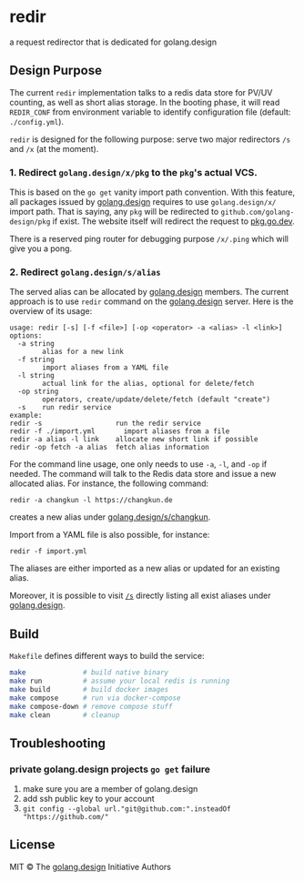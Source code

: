 # redir

a request redirector that is dedicated for golang.design

## Design Purpose

The current `redir` implementation talks to a redis data store for PV/UV counting,
as well as short alias storage. In the booting phase, it will read `REDIR_CONF`
from environment variable to identify configuration file (default: `./config.yml`).

`redir` is designed for the following purpose: serve two major
redirectors `/s` and `/x` (at the moment).

### 1. Redirect `golang.design/x/pkg` to the `pkg`'s actual VCS.

This is based on the `go get` vanity import path convention. With this
feature, all packages issued by [golang.design](https://golang.design) 
requires to use `golang.design/x/` import path.
That is saying, any `pkg` will be redirected to `github.com/golang-design/pkg`
if exist. The website itself will redirect the request to [pkg.go.dev](https://pkg.go.dev).

There is a reserved ping router for debugging purpose `/x/.ping` which will
give you a pong.

### 2. Redirect `golang.design/s/alias`

The served alias can be allocated by [golang.design](https://golang.design/) members.
The current approach is to use `redir` command on the [golang.design](https://golang.design/)
server. Here is the overview of its usage:

```
usage: redir [-s] [-f <file>] [-op <operator> -a <alias> -l <link>]
options:
  -a string
        alias for a new link
  -f string
        import aliases from a YAML file
  -l string
        actual link for the alias, optional for delete/fetch
  -op string
        operators, create/update/delete/fetch (default "create")
  -s    run redir service
example:
redir -s                  run the redir service
redir -f ./import.yml       import aliases from a file
redir -a alias -l link    allocate new short link if possible
redir -op fetch -a alias  fetch alias information
```

For the command line usage, one only needs to use `-a`, `-l`, and `-op` if needed.
The command will talk to the Redis data store and issue a new allocated alias.
For instance, the following command:

```
redir -a changkun -l https://changkun.de
```

creates a new alias under [golang.design/s/changkun](https://golang.design/s/changkun).

Import from a YAML file is also possible, for instance:

```
redir -f import.yml
```

The aliases are either imported as a new alias or updated for an existing alias.

Moreover, it is possible to visit [`/s`](https://golang.design/s) directly listing all exist aliases under [golang.design](https://golang.design/).

## Build

`Makefile` defines different ways to build the service:

```bash
make              # build native binary
make run          # assume your local redis is running
make build        # build docker images
make compose      # run via docker-compose
make compose-down # remove compose stuff
make clean        # cleanup
```

## Troubleshooting

### private golang.design projects `go get` failure

1. make sure you are a member of golang.design
2. add ssh public key to your account
3. `git config --global url."git@github.com:".insteadOf "https://github.com/"`

## License

MIT &copy; The [golang.design](https://golang.design) Initiative Authors
